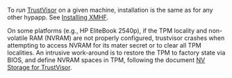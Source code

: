 To *run* [TrustVisor](../) on a given machine, installation is the
same as for any other hypapp. See [Installing XMHF](../../../xmhf/doc/installing-xmhf.md).

On some platforms (e.g., HP EliteBook 2540p), if the TPM locality and non-volatile RAM
(NVRAM) are not properly configured, trustvisor crashes when attempting to access NVRAM
for its mater secret or to clear all TPM localities. An intrusive work-around is to restore 
the TPM to factory state via BIOS, and define NVRAM spaces in TPM, following the document 
[NV Storage for TrustVisor](nv-storage.md).
